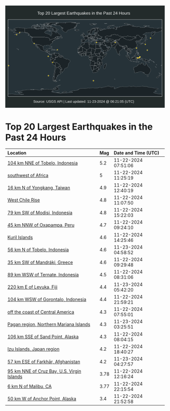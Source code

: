 ![Map](./map.png)

# Top 20 Largest Earthquakes in the Past 24 Hours

| Location | Mag | Date and Time (UTC) |
|:---|:---|:---|
| [104 km NNE of Tobelo, Indonesia](https://earthquake.usgs.gov/earthquakes/eventpage/us6000p6y6) | 5.2 | 11-22-2024 07:51:06 |
| [southwest of Africa](https://earthquake.usgs.gov/earthquakes/eventpage/us6000p6z5) | 5 | 11-22-2024 11:25:19 |
| [16 km N of Yongkang, Taiwan](https://earthquake.usgs.gov/earthquakes/eventpage/us6000p6ze) | 4.9 | 11-22-2024 12:40:19 |
| [West Chile Rise](https://earthquake.usgs.gov/earthquakes/eventpage/us6000p6z0) | 4.8 | 11-22-2024 11:07:50 |
| [79 km SW of Modisi, Indonesia](https://earthquake.usgs.gov/earthquakes/eventpage/us6000p6zn) | 4.8 | 11-22-2024 15:22:03 |
| [45 km NNW of Oxapampa, Peru](https://earthquake.usgs.gov/earthquakes/eventpage/us6000p6yn) | 4.7 | 11-22-2024 09:24:10 |
| [Kuril Islands](https://earthquake.usgs.gov/earthquakes/eventpage/us6000p6zh) | 4.6 | 11-22-2024 14:25:46 |
| [56 km N of Tobelo, Indonesia](https://earthquake.usgs.gov/earthquakes/eventpage/us6000p76u) | 4.6 | 11-23-2024 04:58:52 |
| [35 km SW of Mandráki, Greece](https://earthquake.usgs.gov/earthquakes/eventpage/us6000p6yq) | 4.6 | 11-22-2024 09:29:48 |
| [89 km WSW of Ternate, Indonesia](https://earthquake.usgs.gov/earthquakes/eventpage/us6000p6yg) | 4.5 | 11-22-2024 08:31:06 |
| [220 km E of Levuka, Fiji](https://earthquake.usgs.gov/earthquakes/eventpage/us6000p76z) | 4.4 | 11-23-2024 05:42:20 |
| [104 km WSW of Gorontalo, Indonesia](https://earthquake.usgs.gov/earthquakes/eventpage/us6000p757) | 4.4 | 11-22-2024 21:59:21 |
| [off the coast of Central America](https://earthquake.usgs.gov/earthquakes/eventpage/us6000p6y8) | 4.3 | 11-22-2024 07:55:01 |
| [Pagan region, Northern Mariana Islands](https://earthquake.usgs.gov/earthquakes/eventpage/us6000p761) | 4.3 | 11-23-2024 03:25:51 |
| [106 km SSE of Sand Point, Alaska](https://earthquake.usgs.gov/earthquakes/eventpage/us6000p6y9) | 4.3 | 11-22-2024 08:04:15 |
| [Izu Islands, Japan region](https://earthquake.usgs.gov/earthquakes/eventpage/us6000p746) | 4.2 | 11-22-2024 18:40:27 |
| [57 km ESE of Farkhār, Afghanistan](https://earthquake.usgs.gov/earthquakes/eventpage/us6000p76r) | 4.2 | 11-23-2024 04:27:57 |
| [95 km NNE of Cruz Bay, U.S. Virgin Islands](https://earthquake.usgs.gov/earthquakes/eventpage/pr2024327001) | 3.78 | 11-22-2024 12:16:24 |
| [6 km N of Malibu, CA](https://earthquake.usgs.gov/earthquakes/eventpage/ci40798519) | 3.77 | 11-22-2024 22:15:54 |
| [50 km W of Anchor Point, Alaska](https://earthquake.usgs.gov/earthquakes/eventpage/ak024f15jutw) | 3.4 | 11-22-2024 21:52:58 |
